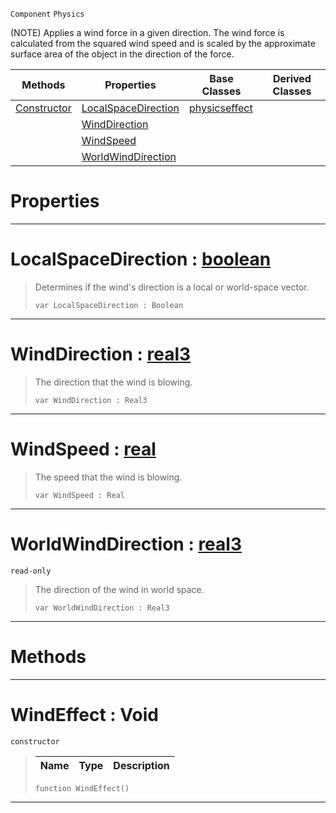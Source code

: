  `Component` `Physics`



(NOTE) Applies a wind force in a given direction. The wind force is calculated from the squared wind speed and is scaled by the approximate surface area of the object in the direction of the force.

|Methods|Properties|Base Classes|Derived Classes|
|---|---|---|---|
|[ Constructor](https://github.com/zeroengineteam/ZeroDocs/blob/master/code_reference/class_reference/windeffect.markdown#windeffect-void)|[ LocalSpaceDirection](https://github.com/zeroengineteam/ZeroDocs/blob/master/code_reference/class_reference/windeffect.markdown#localspacedirection-zero)|[physicseffect](https://github.com/zeroengineteam/ZeroDocs/blob/master/code_reference/class_reference/physicseffect.markdown)| |
| |[ WindDirection](https://github.com/zeroengineteam/ZeroDocs/blob/master/code_reference/class_reference/windeffect.markdown#winddirection-zero-engin)| | |
| |[ WindSpeed](https://github.com/zeroengineteam/ZeroDocs/blob/master/code_reference/class_reference/windeffect.markdown#windspeed-zero-engine-do)| | |
| |[ WorldWindDirection](https://github.com/zeroengineteam/ZeroDocs/blob/master/code_reference/class_reference/windeffect.markdown#worldwinddirection-zero)| | |


 #  Properties


---  
 #  LocalSpaceDirection : [boolean](https://github.com/zeroengineteam/ZeroDocs/blob/master/code_reference/zilch_base_types/boolean.markdown)

> Determines if the wind's direction is a local or world-space vector.
> ``` lang=cpp, name=Zilch
> var LocalSpaceDirection : Boolean


---  
 #  WindDirection : [real3](https://github.com/zeroengineteam/ZeroDocs/blob/master/code_reference/zilch_base_types/real3.markdown)

> The direction that the wind is blowing.
> ``` lang=cpp, name=Zilch
> var WindDirection : Real3


---  
 #  WindSpeed : [real](https://github.com/zeroengineteam/ZeroDocs/blob/master/code_reference/zilch_base_types/real.markdown)

> The speed that the wind is blowing.
> ``` lang=cpp, name=Zilch
> var WindSpeed : Real


---  
 #  WorldWindDirection : [real3](https://github.com/zeroengineteam/ZeroDocs/blob/master/code_reference/zilch_base_types/real3.markdown)

 `read-only`

> The direction of the wind in world space.
> ``` lang=cpp, name=Zilch
> var WorldWindDirection : Real3


---  
 #  Methods


---  
 #  WindEffect : Void

 `constructor`

> 
> |Name|Type|Description|
> |---|---|---|
> ``` lang=cpp, name=Zilch
> function WindEffect()
> ``` 


---  
 

 